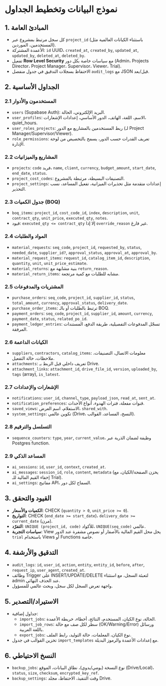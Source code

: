 # نموذج البيانات وتخطيط الجداول

## 1. المبادئ العامة
- كل سجل مرتبط بمشروع عبر `project_id` (باستثناء الكيانات العالمية مثل المستخدمين، الموردين).
- الأعمدة المشتركة: `id` UUID، `created_at`, `created_by`, `updated_at`, `updated_by`, `deleted_at`, `deleted_by`.
- تفعيل **Row Level Security** مع سياسات خاصة بكل دور (Admin، Projects Director، Project Manager، Supervisor، Viewer، Trial).
- الاحتفاظ بسجلات التدقيق في جدول منفصل `audit_logs` مع JSON قبل/بعد.

## 2. الجداول الأساسية
### 2.1 المستخدمون والأدوار
- `users` (Supabase Auth): البريد الإلكتروني، الحالة.
- `user_profiles`: الاسم، اللغة، الهاتف، الدور الأساسي، إعدادات الإشعارات، quiet_hours.
- `user_roles_projects`: ربط المستخدمين بالمشاريع مع الدور (لـ Project Manager/Supervisor/Viewer).
- `role_permissions`: تعريف القدرات حسب الدور، يسمح بالتخصيص من لوحة الإدارة.

### 2.2 المشاريع والميزانيات
- `projects`: `code` فريد، `name`, `client`, `currency`, `budget_amount`, `start_date`, `end_date`, `status`.
- `project_cost_codes`: التصنيفات البسيطة، مرتبطة بالمشروع.
- `project_settings`: إعدادات متقدمة مثل تحذيرات الميزانية، تفعيل المساعد، نسب التحذير.

### 2.3 جدول الكميات (BOQ)
- `boq_items`: `project_id`, `cost_code_id`, `index`, `description`, `unit`, `contract_qty`, `unit_price`, `executed_qty`, `notes`.
- قيود: `executed_qty <= contract_qty` إلا إذا `override_reason` غير فارغ.

### 2.4 المواد والطلبات
- `material_requests`: `seq_code`, `project_id`, `requested_by`, `status`, `needed_date`, `supplier_id?`, `approval_status`, `approval_at`, `approval_by`.
- `material_request_items`: `request_id`, `catalog_item_id`, `description`, `quantity`, `unit`, `unit_price_estimate`.
- `material_returns`: بنية مشابهة مع `return_reason`.
- `material_return_items`: مشابه للطلبات مع كمية مرتجعة.

### 2.5 المشتريات والمدفوعات
- `purchase_orders`: `seq_code`, `project_id`, `supplier_id`, `status`, `total_amount`, `currency`, `approval_status`, `delivery_date`.
- `purchase_order_items`: ترتبط بالطلبات أو بالـ BOQ.
- `payment_orders`: `seq_code`, `project_id`, `supplier_id`, `amount`, `currency`, `payment_date`, `status`, `related_po_id`.
- `payment_ledger_entries`: تسجّل المدفوعات التفصيلية، طريقة الدفع، المستندات المرفقة.

### 2.6 الكيانات الداعمة
- `suppliers`, `contractors`, `catalog_items`: معلومات الاتصال، التصنيفات، ملاحظات، حالة التفعيل.
- `attachments`: تعريف داخلي قبل الربط بـ Drive.
- `attachment_links`: `attachment_id`, `drive_file_id`, `version`, `uploaded_by`, `tags` (array), `is_latest`.

### 2.7 الإشعارات والإعدادات
- `notifications`: `user_id`, `channel`, `type`, `payload_json`, `read_at`, `sent_at`.
- `notification_preferences`: قنوات مفعلة، فترات الهدوء، أنواع الأحداث.
- `saved_views`: الاستعلام، اسم العرض، `shared_with`.
- `system_settings`: تكوين عالمي (Drive، النسخ، المساعد، القوالب).

### 2.8 التسلسل والترقيم
- `sequence_counters`: `type`, `year`, `current_value`، وظيفة لضمان الذرية عبر Postgres function.

### 2.9 المساعد الذكي
- `ai_sessions`: `id`, `user_id`, `context`, `created_at`.
- `ai_messages`: `session_id`, `role`, `content`, `metadata` (يخزن الصفحة/الكيان، مع إخفاء القيم المالية للـ Trial).
- `ai_settings`: مفاتيح API، السماح لكل دور.

## 3. القيود والتحقق
- **الكميات والأسعار**: CHECK (`quantity > 0`, `unit_price >= 0`).
- **التواريخ**: CHECK (`end_date >= start_date`)، `delivery_date >= current_date` (مرن).
- **التفرّد**: `UNIQUE (project_id, code)` للأكواد، `UNIQUE(seq_code)` عالمي.
- **سياسات التجربة**: View يحل محل القيم المالية بالأصفار أو نصوص مشفرة عند الدور `trial` باستخدام Views أو Functions خاصة.

## 4. التدقيق والأرشفة
- `audit_logs`: `id`, `user_id`, `action`, `entity`, `entity_id`, `before`, `after`, `request_ip`, `user_agent`, `created_at`.
- وظائف Trigger على INSERT/UPDATE/DELETE لتعبئة السجل، مع استثناء admin عند الحذف النهائي.
- واجهة تعرض السجل لكل سجل، وبحث عالمي للمسؤول.

## 5. الاستيراد/التصدير
- جداول إضافية:
  - `import_jobs`: الحالة، نوع الكيان، المستخدم، النتائج، أخطاء، خريطة الأعمدة.
  - `import_job_rows`: سطر لكل صف مع حالة (OK/Warning/Error) ورسائل باللغة العربية.
  - `export_jobs`: نوع الكيان، المعلمات، حالة التوليد، رابط الملف.
- تخزين القوالب في جدول `import_templates` مع إعدادات الأعمدة والرموز البديلة.

## 6. النسخ الاحتياطي
- `backup_jobs`: نوع النسخة (يومي/يدوي)، نطاق البيانات، الموقع (Drive/Local)، `status`, `size`, `checksum`, `encrypted_key_ref`.
- `backup_settings`: وقت التنفيذ، الاحتفاظ، مجلد Drive.

